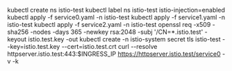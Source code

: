kubectl create ns istio-test
kubectl label ns istio-test istio-injection=enabled
kubectl apply -f service0.yaml -n istio-test
kubectl apply -f service1.yaml -n istio-test
kubectl apply -f service2.yaml -n istio-test
openssl req -x509 -sha256 -nodes -days 365 -newkey rsa:2048 -subj '/CN=*.istio.test' -keyout istio.test.key -out
kubectl create -n istio-system secret tls istio-test --key=istio.test.key --cert=istio.test.crt
curl --resolve httpserver.istio.test:443:$INGRESS_IP https://httpserver.istio.test/service0 -v -k
